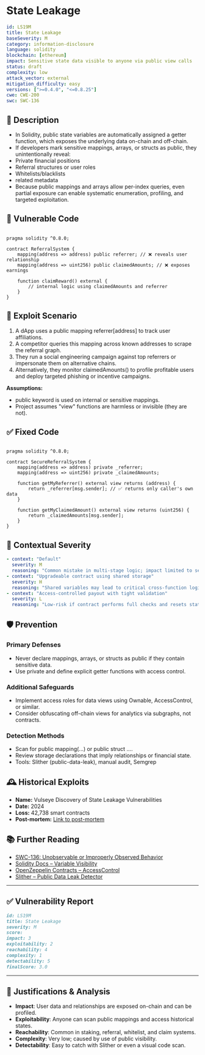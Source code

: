 # State Leakage 

```YAML
id: LS19M
title: State Leakage 
baseSeverity: M
category: information-disclosure
language: solidity
blockchain: [ethereum]
impact: Sensitive state data visible to anyone via public view calls
status: draft
complexity: low
attack_vector: external
mitigation_difficulty: easy
versions: [">=0.4.0", "<=0.8.25"]
cwe: CWE-200
swc: SWC-136
```

## 📝 Description

- In Solidity, public state variables are automatically assigned a getter function, which exposes the underlying data on-chain and off-chain. 
- If developers mark sensitive mappings, arrays, or structs as public, they unintentionally reveal:
- Private financial positions
- Referral structures or user roles
- Whitelists/blacklists
- related metadata
- Because public mappings and arrays allow per-index queries, even partial exposure can enable systematic enumeration, profiling, and targeted exploitation.

## 🚨 Vulnerable Code

```solidity

pragma solidity ^0.8.0;

contract ReferralSystem {
    mapping(address => address) public referrer; // ❌ reveals user relationship
    mapping(address => uint256) public claimedAmounts; // ❌ exposes earnings

    function claimReward() external {
        // internal logic using claimedAmounts and referrer
    }
}
```

## 🧪 Exploit Scenario

1. A dApp uses a public mapping referrer[address] to track user affiliations.
2. A competitor queries this mapping across known addresses to scrape the referral graph.
3. They run a social engineering campaign against top referrers or impersonate them on alternative chains.
4. Alternatively, they monitor claimedAmounts() to profile profitable users and deploy targeted phishing or incentive campaigns.

**Assumptions:**

- public keyword is used on internal or sensitive mappings.
- Project assumes "view" functions are harmless or invisible (they are not).

## ✅ Fixed Code

```solidity

pragma solidity ^0.8.0;

contract SecureReferralSystem {
    mapping(address => address) private _referrer;
    mapping(address => uint256) private _claimedAmounts;

    function getMyReferrer() external view returns (address) {
        return _referrer[msg.sender]; // ✅ returns only caller's own data
    }

    function getMyClaimedAmount() external view returns (uint256) {
        return _claimedAmounts[msg.sender];
    }
}
```

## 🧭 Contextual Severity

```yaml
- context: "Default"
  severity: M
  reasoning: "Common mistake in multi-stage logic; impact limited to session."
- context: "Upgradeable contract using shared storage"
  severity: H
  reasoning: "Shared variables may lead to critical cross-function logic errors."
- context: "Access-controlled payout with tight validation"
  severity: L
  reasoning: "Low-risk if contract performs full checks and resets state."
```

## 🛡️ Prevention

### Primary Defenses

- Never declare mappings, arrays, or structs as public if they contain sensitive data.
- Use private and define explicit getter functions with access control.

### Additional Safeguards

- Implement access roles for data views using Ownable, AccessControl, or similar.
- Consider obfuscating off-chain views for analytics via subgraphs, not contracts.

### Detection Methods

- Scan for public mapping(...) or public struct ....
- Review storage declarations that imply relationships or financial state.
- Tools: Slither (public-data-leak), manual audit, Semgrep

## 🕰️ Historical Exploits

- **Name:** Vulseye Discovery of State Leakage Vulnerabilities 
- **Date:** 2024 
- **Loss:** 42,738 smart contracts
- **Post-mortem:** [Link to post-mortem](https://arxiv.org/html/2408.10116v1)
  
## 📚 Further Reading

- [SWC-136: Unobservable or Improperly Observed Behavior](https://swcregistry.io/docs/SWC-136/) 
- [Solidity Docs – Variable Visibility](https://docs.soliditylang.org/en/latest/contracts.html#visibility-and-getters) 
- [OpenZeppelin Contracts – AccessControl](https://docs.openzeppelin.com/contracts/4.x/access-control) 
- [Slither – Public Data Leak Detector](https://github.com/crytic/slither/wiki/Detector-Documentation#public-state-variable)

---

## ✅ Vulnerability Report

```markdown
id: LS19M
title: State Leakage 
severity: M 
score:
impact: 3 
exploitability: 2 
reachability: 4 
complexity: 1   
detectability: 5 
finalScore: 3.0
```

---

## 📄 Justifications & Analysis

- **Impact**: User data and relationships are exposed on-chain and can be profiled.
- **Exploitability**: Anyone can scan public mappings and access historical states.
- **Reachability**: Common in staking, referral, whitelist, and claim systems.
- **Complexity**: Very low; caused by use of public visibility.
- **Detectability**: Easy to catch with Slither or even a visual code scan.
